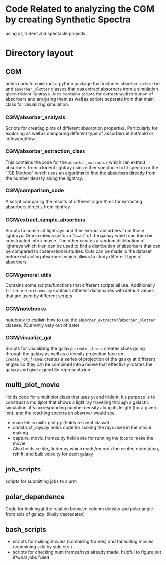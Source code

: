 # Code Related to analyzing the CGM by creating Synthetic Spectra
using yt, trident and spectacle projects

# Directory layout
## CGM
holds code to construct a python package that includes `absorber_extractor` and `absorber_plotter` classes that can extract absorbers from a simulation given trident lightrays. Also contains scripts for extracting distribution of absorbers and analyzing them as well as scripts seperate from that main class for visualizing simulation.  

### CGM/absorber_analysis
Scripts for creating plots of different absorption properties. Particularly for exploring as well as comparing different type of absorbers ie hot/cold or inflow/outflow.

### CGM/absorber_extraction_class
This contains the code for the `absorber_extractor` which can extract absorbers from a trident lightray using either spectacle to fit spectra or the "ICE Method" which uses an algorithm to find the absorbers directly from the number density along the lightray. 
### CGM/comparison_code 
A script comparing the results of different algorithms for extracting absorbers directly from lightray

### CGM/extract_sample_absorbers
Scripts to construct lightrays and then extract absorbers from those lightrays. One creates a uniform "scan" of the galaxy which can then be constructed into a movie. The other creates a random distribution of lightrays which then can be used to find a distribution of absorbers that can be compared to observational studies. Cuts can be made to the dataset before extracting absorbers which allows to study different type of absorbers.

### CGM/general_utils
Contains some scripts/functions that different scripts all use. Additionally `filter_definitions.py` contains different dictionaries with default values that are used by different scripts

### CGM/notebooks
notebook to explain how to use the `absorber_extractor`/`absorber_plotter` classes. (Currently very out of date)

### CGM/visualize_gal
Scripts for visualizing the galaxy. `create_slices` creates slices going through the galaxy as well as a density projection face on. `create_rot_frames` creates a series of projection of the galaxy at different angles so they can be combined into a movie that effectively rotates the galaxy and give a good 3d representation.

## multi_plot_movie
Holds code for a multiplot class that uses yt and trident. It's purpose is to construct a multiplot that shows a light ray traveling through a galactic simulation, it's corresponding number density along its length (for a given ion), and the resulting spectra an observer would see.  
* main file is multi_plot.py (holds relavent classe).   
* construct_rays.py holds code for making the rays used in the movie making  
* capture_movie_frames.py hold code for running the jobs to make the movie.   
Also holds center_finder.py which reads/records the center, orientation, rshift, and bulk velocity for each galaxy  

## job_scripts
scripts for submitting jobs to slurm   

## polar_dependence
Code for looking at the relation between column density and polar angle
from axis of galaxy. (likely deprecated) 

## bash_scripts
* scripts for making movies (combining frames) and for editing movies (combining side by side etc.)  
* scripts for checking num frames/rays already made. helpful to figure out if/what jobs failed 
